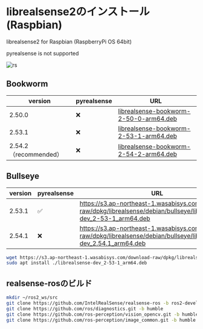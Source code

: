 # librealsense2のインストール (Raspbian)

librealsense2 for Raspbian (RaspberryPi OS 64bit)

pyrealsense is not supported

![rs](https://github.com/Ar-Ray-code/installer/assets/67567093/be46402c-2ea0-4fc8-a22f-e04310e20d35)

## Bookworm

| version | pyrealsense | URL |
| --- | --- | --- |
| 2.50.0 | ❌ | [librealsense-bookworm-2-50-0-arm64.deb](https://s3.ap-northeast-1.wasabisys.com/download-raw/dpkg/librealsense/debian/bookworm/librealsense-bookworm-2-50-0-arm64.deb)
| 2.53.1 | ❌ | [librealsense-bookworm-2-53-1-arm64.deb](https://s3.ap-northeast-1.wasabisys.com/download-raw/dpkg/librealsense/debian/bookworm/librealsense-bookworm-2-53-1-arm64.deb)
| 2.54.2　（recommended） | ❌ | [librealsense-bookworm-2-54-2-arm64.deb](https://s3.ap-northeast-1.wasabisys.com/download-raw/dpkg/librealsense/debian/bookworm/librealsense-bookworm-2-54-2-arm64.deb)

## Bullseye

| version | pyrealsense | URL |
| --- | --- | --- |
| 2.53.1 | ✅ | https://s3.ap-northeast-1.wasabisys.com/download-raw/dpkg/librealsense/debian/bullseye/librealsense-dev_2-53-1_arm64.deb |
| 2.54.1 | ❌ | https://s3.ap-northeast-1.wasabisys.com/download-raw/dpkg/librealsense/debian/bullseye/librealsense2-dev_2.54.1_arm64.deb |


```bash
wget https://s3.ap-northeast-1.wasabisys.com/download-raw/dpkg/librealsense/debian/bullseye/librealsense2-dev_2.54.1_arm64.deb
sudo apt install ./librealsense-dev_2-53-1_arm64.deb
```


## realsense-rosのビルド

```bash
mkdir ~/ros2_ws/src
git clone https://github.com/IntelRealSense/realsense-ros -b ros2-development
git clone https://github.com/ros/diagnostics.git -b humble
git clone https://github.com/ros-perception/vision_opencv.git -b humble
git clone https://github.com/ros-perception/image_common.git -b humble
```
